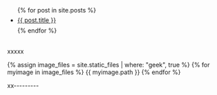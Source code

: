 

<style type="text/css" >
  #post_list li{
    height:30px;
    line-height:30px;
  }
</style> 

<br />
<br />
<ul id="post_list">
  {% for post in site.posts %}
    <li>
      <a href="{{ post.url }}">{{ post.title }}</a>
    </li>
  {% endfor %}
</ul>


<br />
xxxxx

{% assign image_files = site.static_files | where: "geek", true %}
{% for myimage in image_files %}
  {{ myimage.path }}
{% endfor %}


xx---------
